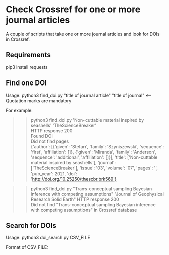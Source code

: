 # Check Crossref for one or more journal articles

A couple of scripts that take one or more journal articles and look for DOIs in Crossref.

## Requirements
pip3 install requests

## Find one DOI
Usage:  python3 find_doi.py "title of journal article" "title of journal"   <-- Quotation marks are mandatory

For example:
>> python3 find_doi.py 'Non-cuttable material inspired by seashells' 'TheScienceBreaker'  
HTTP response 200  
Found DOI  
Did not find pages  
{'author': [{'given': 'Stefan', 'family': 'Szyniszewski', 'sequence': 'first', 'affiliation': []}, {'given': 'Miranda', 'family': 'Anderson', 'sequence': 'additional', 'affiliation': []}], 'title': ['Non-cuttable material inspired by seashells'], 'journal': ['TheScienceBreaker'], 'issue': '03', 'volume': '07', 'pages': '', 'pub_year': 2021, 'doi': 'http://doi.org/10.25250/thescbr.brk569'}


>> python3 find_doi.py "Trans-conceptual sampling Bayesian inference with competing assumptions" "Journal of Geophysical Research Solid Earth"
HTTP response 200  
Did not find "Trans-conceptual sampling Bayesian inference with competing assumptions" in Crossref database   

## Search for DOIs
Usage:  python3 doi_search.py CSV_FILE  

Format of CSV_FILE:
